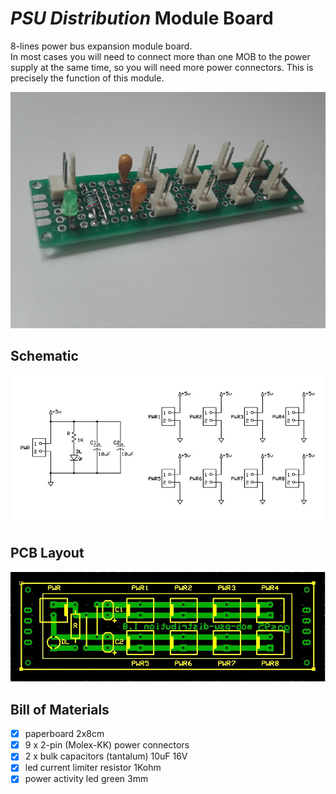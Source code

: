 # *PSU Distribution* Module Board
8-lines power bus expansion module board.
<br>
In most cases you will need to connect more than one MOB to the power supply at the same time, so you will need more power connectors. 
This is precisely the function of this module.

![mob-built](mob-psu-distribution_built.jpg)


## Schematic
![mob-schematic](mob-psu-distribution_sch.jpg)


## PCB Layout
![mob-pcb](mob-psu-distribution_pcb.jpg)


## Bill of Materials
- [x] paperboard 2x8cm
- [x] 9 x 2-pin (Molex-KK) power connectors
- [x] 2 x bulk capacitors (tantalum) 10uF 16V
- [x] led current limiter resistor 1Kohm
- [x] power activity led green 3mm